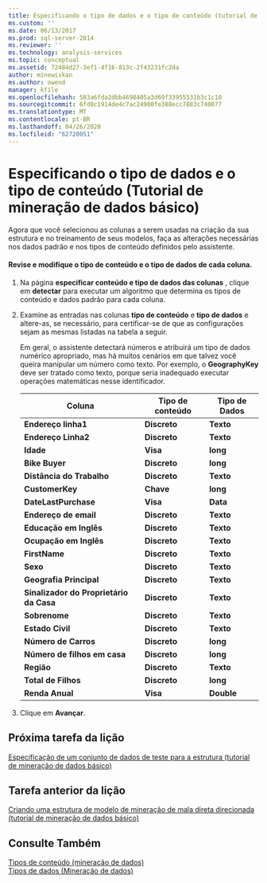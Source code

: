 ```yaml
---
title: Especificando o tipo de dados e o tipo de conteúdo (tutorial de mineração de dados básico) | Microsoft Docs
ms.custom: ''
ms.date: 06/13/2017
ms.prod: sql-server-2014
ms.reviewer: ''
ms.technology: analysis-services
ms.topic: conceptual
ms.assetid: 72484d27-3ef1-4f16-813c-2f43231fc2da
author: minewiskan
ms.author: owend
manager: kfile
ms.openlocfilehash: 583a6fda2dbb4698405a3d69f33955531b3c1c10
ms.sourcegitcommit: 6fd8c1914de4c7ac24900fe388ecc7883c740077
ms.translationtype: MT
ms.contentlocale: pt-BR
ms.lasthandoff: 04/26/2020
ms.locfileid: "62720051"
---
```

# <a name="specifying-the-data-type-and-content-type-basic-data-mining-tutorial"></a>Especificando o tipo de dados e o tipo de conteúdo (Tutorial de mineração de dados básico)
  Agora que você selecionou as colunas a serem usadas na criação da sua estrutura e no treinamento de seus modelos, faça as alterações necessárias nos dados padrão e nos tipos de conteúdo definidos pelo assistente.  
  
#### <a name="review-and-modify-content-type-and-data-type-for-each-column"></a>Revise e modifique o tipo de conteúdo e o tipo de dados de cada coluna.  
  
1.  Na página **especificar conteúdo e tipo de dados das colunas** , clique em **detectar** para executar um algoritmo que determina os tipos de conteúdo e dados padrão para cada coluna.  
  
2.  Examine as entradas nas colunas **tipo de conteúdo** e **tipo de dados** e altere-as, se necessário, para certificar-se de que as configurações sejam as mesmas listadas na tabela a seguir.  
  
     Em geral, o assistente detectará números e atribuirá um tipo de dados numérico apropriado, mas há muitos cenários em que talvez você queira manipular um número como texto. Por exemplo, o **GeographyKey** deve ser tratado como texto, porque seria inadequado executar operações matemáticas nesse identificador.  
  
    |Coluna|Tipo de conteúdo|Tipo de Dados|  
    |------------|------------------|---------------|  
    |**Endereço linha1**|**Discreto**|**Texto**|  
    |**Endereço Linha2**|**Discreto**|**Texto**|  
    |**Idade**|**Visa**|**long**|  
    |**Bike Buyer**|**Discreto**|**long**|  
    |**Distância do Trabalho**|**Discreto**|**Texto**|  
    |**CustomerKey**|**Chave**|**long**|  
    |**DateLastPurchase**|**Visa**|**Data**|  
    |**Endereço de email**|**Discreto**|**Texto**|  
    |**Educação em Inglês**|**Discreto**|**Texto**|  
    |**Ocupação em Inglês**|**Discreto**|**Texto**|  
    |**FirstName**|**Discreto**|**Texto**|  
    |**Sexo**|**Discreto**|**Texto**|  
    |**Geografia Principal**|**Discreto**|**Texto**|  
    |**Sinalizador do Proprietário da Casa**|**Discreto**|**Texto**|  
    |**Sobrenome**|**Discreto**|**Texto**|  
    |**Estado Civil**|**Discreto**|**Texto**|  
    |**Número de Carros**|**Discreto**|**long**|  
    |**Número de filhos em casa**|**Discreto**|**long**|  
    |**Região**|**Discreto**|**Texto**|  
    |**Total de Filhos**|**Discreto**|**long**|  
    |**Renda Anual**|**Visa**|**Double**|  
  
3.  Clique em **Avançar**.  
  
## <a name="next-task-in-lesson"></a>Próxima tarefa da lição  
 [Especificação de um conjunto de dados de teste para a estrutura &#40;tutorial de mineração de dados básico&#41;](../../2014/tutorials/specifying-a-testing-data-set-for-the-structure-basic-data-mining-tutorial.md)  
  
## <a name="previous-task-in-lesson"></a>Tarefa anterior da lição  
 [Criando uma estrutura de modelo de mineração de mala direta direcionada &#40;tutorial de mineração de dados básico&#41;](../../2014/tutorials/creating-a-targeted-mailing-mining-model-structure-basic-data-mining-tutorial.md)  
  
## <a name="see-also"></a>Consulte Também  
 [Tipos de conteúdo &#40;mineração de dados&#41;](../../2014/analysis-services/data-mining/content-types-data-mining.md)   
 [Tipos de dados &#40;Mineração de dados&#41;](../../2014/analysis-services/data-mining/data-types-data-mining.md)  
  
  
